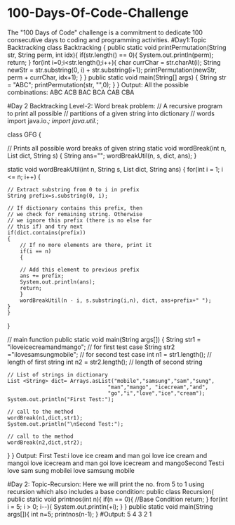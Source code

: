 # 100-Days-Of-Code-Challenge
The "100 Days of Code" challenge is a commitment to dedicate 100 consecutive days to coding and programming activities.
#Day1:Topic Backtracking
class Backtracking {
    public static void printPermutation(String str, String perm, int idx){
        if(str.length() == 0){
            System.out.println(perm);
            return;
        }
        for(int i=0;i<str.length();i++){
            char currChar = str.charAt(i);
            String newStr = str.substring(0, i) + str.substring(i+1);
            printPermutation(newStr, perm + currChar, idx+1);
            }
        }
    public static void main(String[] args) {
        String str = "ABC";
        printPermutation(str, "",0);
    }
}
Output: All the possible combinations:
ABC
ACB
BAC
BCA
CAB
CBA


#Day 2 Backtracking Level-2:
Word break problem:
// A recursive program to print all possible
// partitions of a given string into dictionary
// words
import java.io.*;
import java.util.*;

class GFG {

// Prints all possible word breaks of given string
static void wordBreak(int n, List<String> dict, String s)
{
	String ans="";
	wordBreakUtil(n, s, dict, ans);
}

static void wordBreakUtil(int n, String s, List<String> dict, String ans)
{
	for(int i = 1; i <= n; i++)
	{

	// Extract substring from 0 to i in prefix
	String prefix=s.substring(0, i);

	// If dictionary contains this prefix, then
	// we check for remaining string. Otherwise
	// we ignore this prefix (there is no else for
	// this if) and try next
	if(dict.contains(prefix))
	{
		// If no more elements are there, print it
		if(i == n)
		{

		// Add this element to previous prefix
		ans += prefix;
		System.out.println(ans);
		return;
		}
		wordBreakUtil(n - i, s.substring(i,n), dict, ans+prefix+" ");
	}
	}
}

// main function
public static void main(String args[])
{
	String str1 = "iloveicecreamandmango"; // for first test case
	String str2 ="ilovesamsungmobile";	 // for second test case
	int n1 = str1.length();				 // length of first string
	int n2 = str2.length();				 // length of second string

	// List of strings in dictionary
	List <String> dict= Arrays.asList("mobile","samsung","sam","sung",
									"man","mango", "icecream","and",
									"go","i","love","ice","cream");		
	System.out.println("First Test:");

	// call to the method
	wordBreak(n1,dict,str1);
	System.out.println("\nSecond Test:");

	// call to the method
	wordBreak(n2,dict,str2);
}
}
Output:
First Test:i love ice cream and man goi love ice cream and mangoi love icecream and man goi love icecream and mangoSecond Test:i love sam sung mobilei love samsung mobile





#Day 2: Topic-Recursion:
Here we will print the no. from 5 to 1 using recursion which also includes a base condition:
public class Recursion{
    public static void printnos(int n){
        if(n == 0){     //Base Condition
            return;
        }
        for(int i = 5; i > 0; i--){
            System.out.println(+i);
        }
    }
    public static void main(String args[]){
            int n=5;
            printnos(n-1);
        }
#Output:
5
4
3
2
1


